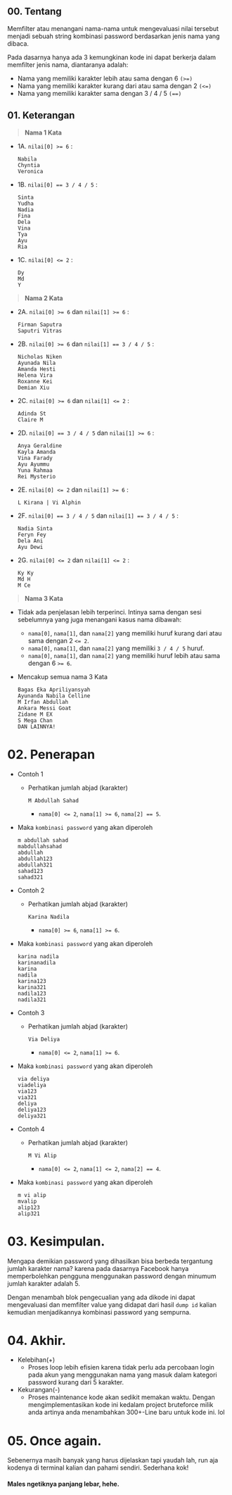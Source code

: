 ## 00. Tentang

Memfilter atau menangani nama-nama untuk mengevaluasi nilai tersebut menjadi sebuah string kombinasi password berdasarkan jenis nama yang dibaca.

Pada dasarnya hanya ada 3 kemungkinan kode ini dapat berkerja dalam memfilter jenis nama, diantaranya adalah:
- Nama yang memiliki karakter lebih atau sama dengan 6 `(>=)`
- Nama yang memiliki karakter kurang dari atau sama dengan 2 `(<=)`
- Nama yang memiliki karakter sama dengan 3 / 4 / 5 `(==)`

## 01. Keterangan
> **Nama 1 Kata**
- 1A. `nilai[0] >= 6` :

      Nabila 
      Chyntia 
      Veronica

- 1B. `nilai[0] == 3 / 4 / 5` :

      Sinta
      Yudha
      Nadia
      Fina
      Dela
      Vina
      Tya
      Ayu
      Ria

- 1C. `nilai[0] <= 2` :

      Dy  
      Md 
      Y

> **Nama 2 Kata**
- 2A. `nilai[0] >= 6` dan `nilai[1] >= 6` :

      Firman Saputra
      Saputri Vitras

- 2B. `nilai[0] >= 6` dan `nilai[1] == 3 / 4 / 5` :

      Nicholas Niken 
      Ayunada Nila  
      Amanda Hesti 
      Helena Vira 
      Roxanne Kei
      Demian Xiu

- 2C. `nilai[0] >= 6` dan `nilai[1] <= 2` :

      Adinda St
      Claire M

- 2D. `nilai[0] == 3 / 4 / 5` dan `nilai[1] >= 6` :

      Anya Geraldine
      Kayla Amanda
      Vina Farady
      Ayu Ayummu
      Yuna Rahmaa
      Rei Mysterio

- 2E. `nilai[0] <= 2` dan `nilai[1] >= 6` :

      L Kirana | Vi Alphin

- 2F. `nilai[0] == 3 / 4 / 5` dan `nilai[1] == 3 / 4 / 5` :

      Nadia Sinta
      Feryn Fey
      Dela Ani
      Ayu Dewi

- 2G. `nilai[0] <= 2` dan `nilai[1] <= 2` :

      Ky Ky
      Md H 
      M Ce

> **Nama 3 Kata**
- Tidak ada penjelasan lebih terperinci.
  Intinya sama dengan sesi sebelumnya yang juga menangani kasus nama dibawah:
  - `nama[0]`, `nama[1]`, dan `nama[2]` yang memiliki huruf kurang dari atau sama dengan 2 `<= 2`.
  - `nama[0]`, `nama[1]`, dan `nama[2]` yang memiliki `3 / 4 / 5` huruf.
  - `nama[0]`, `nama[1]`, dan `nama[2]` yang memiliki huruf lebih atau sama dengan 6 `>= 6`.
- Mencakup semua nama 3 Kata

      Bagas Eka Apriliyansyah
      Ayunanda Nabila Celline
      M Irfan Abdullah
      Ankara Messi Goat
      Zidane M EX
      S Mega Chan
      DAN LAINNYA!

# 02. Penerapan
- Contoh 1
  - Perhatikan jumlah abjad (karakter)

        M Abdullah Sahad

    - `nama[0] <= 2`, `nama[1] >= 6`, `nama[2] == 5`.
- Maka `kombinasi password` yang akan diperoleh

      m abdullah sahad
      mabdullahsahad
      abdullah
      abdullah123
      abdullah321
      sahad123
      sahad321

- Contoh 2
  - Perhatikan jumlah abjad (karakter)

        Karina Nadila
    
    - `nama[0] >= 6`, `nama[1] >= 6`.

- Maka `kombinasi password` yang akan diperoleh

      karina nadila
      karinanadila
      karina
      nadila
      karina123
      karina321
      nadila123
      nadila321

- Contoh 3
  - Perhatikan jumlah abjad (karakter)

        Via Deliya
    
    - `nama[0] <= 2`, `nama[1] >= 6`.

- Maka `kombinasi password` yang akan diperoleh

      via deliya
      viadeliya
      via123
      via321
      deliya
      deliya123
      deliya321

- Contoh 4
  - Perhatikan jumlah abjad (karakter)

        M Vi Alip
    
    - `nama[0] <= 2`, `nama[1] <= 2`, `nama[2] == 4`.

- Maka `kombinasi password` yang akan diperoleh

      m vi alip
      mvalip
      alip123
      alip321

# 03. Kesimpulan.
Mengapa demikian password yang dihasilkan bisa berbeda tergantung jumlah karakter nama? karena pada dasarnya Facebook hanya memperbolehkan pengguna menggunakan password dengan minumum jumlah karakter adalah 5.

Dengan menambah blok pengecualian yang ada dikode ini dapat mengevaluasi dan memfilter value yang didapat dari hasil `dump id` kalian kemudian menjadikannya kombinasi password yang sempurna.

# 04. Akhir.
- Kelebihan(+)
  - Proses loop lebih efisien karena tidak perlu ada percobaan login pada akun yang menggunakan nama yang masuk dalam kategori password kurang dari 5 karakter.
- Kekurangan(-)
  - Proses maintenance kode akan sedikit memakan waktu. Dengan mengimplementasikan kode ini kedalam project bruteforce milik anda artinya anda menambahkan 300+-Line baru untuk kode ini. lol
 
# 05. Once again.
Sebenernya masih banyak yang harus dijelaskan tapi yaudah lah, run aja kodenya di terminal kalian dan pahami sendiri. Sederhana kok!
#### Males ngetiknya panjang lebar, hehe.
